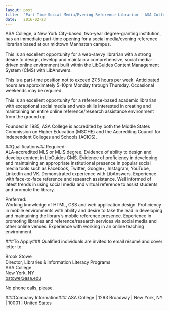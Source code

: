 ```yaml
---
layout: post
title:  "Part-Time Social Media/Evening Reference Librarian - ASA College"
date:   2016-02-23
---
```


ASA College, a New York City-based, two-year degree-granting institution, has an immediate part-time opening for a social media/evening reference librarian based at our midtown Manhattan campus.  

This is an excellent opportunity for a web-savvy librarian with a strong desire to design, develop and maintain a comprehensive, social media-driven online environment built within the LibGuides Content Management System (CMS) with LibAnswers.

This is a part-time position not to exceed 27.5 hours per week. Anticipated hours are approximately 5-10pm Monday through Thursday. Occasional weekends may be required.  

This is an excellent opportunity for a reference-based academic librarian with exceptional social media and web skills interested in creating and maintaining an entire online reference/research assistance environment from the ground up.  

Founded in 1985, ASA College is accredited by both the Middle States Commission on Higher Education (MSCHE) and the Accrediting Council for Independent Colleges and Schools (ACICS).

##Qualifications##
Required:  
ALA-accredited MLS or MLIS degree. Evidence of ability to design and develop content in LibGuides CMS. Evidence of proficiency in developing and maintaining an appropriate institutional presence in popular social media tools such as Facebook, Twitter, Google+, Instagram, YouTube, LinkedIn and VK. Demonstrated experience with LibAnswers. Experience with face-to-face reference and research assistance. Well informed of latest trends in using social media and virtual reference to assist students and promote the library.

Preferred:  
Working knowledge of HTML, CSS and web application design. Proficiency in mobile environments with ability and desire to take the lead in developing and maintaining the library’s mobile reference presence. Experience in promoting libraries and reference/research services via social media and other online venues. Experience with working in an online teaching environment.

###To Apply###
Qualified individuals are invited to email résumé and cover letter to:  

Brook Stowe  
Director, Libraries & Information Literacy Programs  
ASA College  
New York, NY   
[bstowe@asa.edu](mailto:bstowe@asa.edu)  

No phone calls, please. 

###Company Information###
ASA College | 1293 Broadway | New York, NY | 10001 | United States
